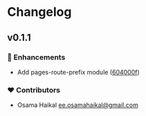 # Changelog


## v0.1.1


### 🚀 Enhancements

- Add pages-route-prefix module ([604000f](https://github.com/OsamaHaikal/pages-route-prefix/commit/604000f))

### ❤️ Contributors

- Osama Haikal <ee.osamahaikal@gmail.com>

